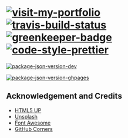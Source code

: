 # [![visit-my-portfolio]][0]</br>[![travis-build-status]][1] [![greenkeeper-badge]][5] [![code-style-prettier]][2]

[![package-json-version-dev]][3]

[![package-json-version-ghpages]][4]

## Acknowledgement and Credits

- [HTML5 UP](https://html5up.net/)
- [Unsplash](https://unsplash.com/)
- [Font Awesome](https://fontawesome.com/)
- [GitHub Corners](http://tholman.com/github-corners/)

<!-- Real Links -->
[0]: https://portfolio.tomfi.info
[1]: https://travis-ci.org/TomerFi/portfolio
[2]: https://github.com/prettier/prettier
[3]: https://https://github.com/TomerFi/portfolio/tree/dev
[4]: https://https://github.com/TomerFi/portfolio/tree/gh-pages
[5]: https://greenkeeper.io/

<!-- Badges Links -->
[code-style-prettier]: https://img.shields.io/badge/code_style-prettier-ff69b4.svg?style=flat
[greenkeeper-badge]: https://badges.greenkeeper.io/TomerFi/portfolio.svg
[travis-build-status]: https://travis-ci.org/TomerFi/portfolio.svg?branch=dev
[visit-my-portfolio]: https://img.shields.io/badge/Visit-My%20Portfolio-blueviolet?style=for-the-badge&logo=HTML5
[package-json-version-dev]: https://img.shields.io/github/package-json/v/tomerfi/portfolio/dev
[package-json-version-ghpages]: https://img.shields.io/github/package-json/v/tomerfi/portfolio/gh-pages
